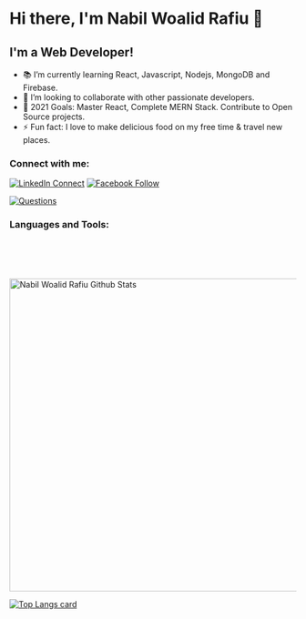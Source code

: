 # Hi there, I'm  Nabil Woalid Rafiu 👋

## I'm a Web Developer!


- 📚 I’m currently learning React, Javascript, Nodejs, MongoDB and Firebase.
- 👯 I’m looking to collaborate with other passionate developers.
- 🥅 2021 Goals: Master React, Complete MERN Stack. Contribute to Open Source projects.
- ⚡ Fun fact: I love to make delicious food on my free time & travel new places.


### Connect with me:

[![LinkedIn Connect](https://img.shields.io/badge/%20-Connect-black?color=14171A&labelColor=212121&logo=linkedin&logoColor=ffffff)](https://www.linkedin.com/in/nabil-woalid-rafiu/) 
[![Facebook Follow](https://img.shields.io/badge/%20-Follow-black?color=14171A&labelColor=1976d2&logo=facebook&logoColor=ffffff)](https://www.facebook.com/nabil.woalid.rafiu.7/) 
<!-- [![Medium Follow](https://img.shields.io/badge/%20-Follow-black?color=14171A&labelColor=1976d2&logo=medium&logoColor=ffffff)](https://medium.com/@hadiul-islam)  -->
[![Questions](https://img.shields.io/badge/%20-Questions-black?color=14171A&labelColor=fff&logo=stackoverflow&logoColor=0c0d0e26)](https://stackoverflow.com/users/15766310/nabil-woalid-rafiu?tab=profile)
<br />

### Languages and Tools:

<!-- -HTML
-CSS
-Bootstrap
-JavaScript
-React.js
-Mongodb
-Node.js
-Express.js
-Git
-Visual Studio Code -->




<br />

<br />

<br />
<br />
<img width="550px" alt="Nabil Woalid Rafiu Github Stats"  src="https://github-readme-stats.vercel.app/api?username=nabilwoalidrafiu&show_icons=true"/>

[![Top Langs card](https://github-readme-stats.vercel.app/api/top-langs/?username=nabilwoalidrafiu&card_width=550)](https://github.com/nabilwoalidrafiu/nabilwoalidrafiu)




